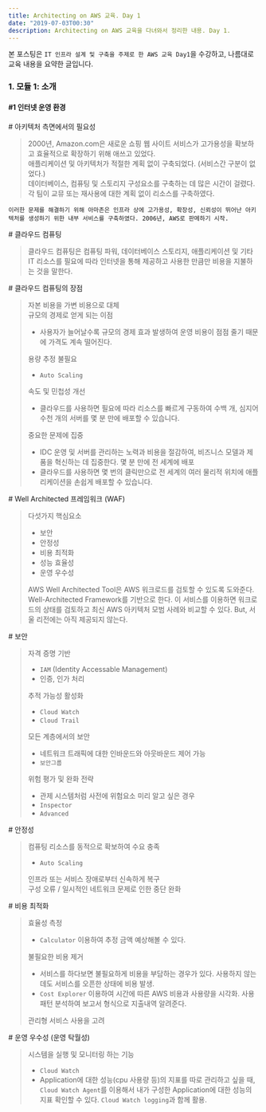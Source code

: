 ```yaml
---
title: Architecting on AWS 교육. Day 1
date: "2019-07-03T00:30"
description: Architecting on AWS 교육을 다녀와서 정리한 내용. Day 1.
---
```


본 포스팅은 `IT 인프라 설계 및 구축을 주제로 한 AWS 교육 Day1`을 수강하고, 나름대로 교육 내용을 요약한 글입니다.

### 1. 모듈 1: 소개

#### #1 인터넷 운영 환경
\# 아키텍처 측면에서의 필요성
> 2000년, Amazon.com은 새로운 쇼핑 웹 사이트 서비스가 고가용성을 확보하고 효율적으로 확장하기 위해 애쓰고 있었다.  
> 애플리케이션 및 아키텍처가 적절한 계획 없이 구축되었다. (서비스간 구분이 없었다.)  
> 데이터베이스, 컴퓨팅 및 스토리지 구성요소를 구축하는 데 많은 시간이 걸렸다.  
> 각 팀이 교뮤 또는 재사용에 대한 계획 없이 리소스를 구축하였다.

`이러한 문제를 해결하기 위해 아마존은 인프라 상에 고가용성, 확장성, 신뢰성이 뛰어난 아키텍처를 생성하기 위한 내부 서비스를 구축하였다. 2006년, AWS로 판메하기 시작.`

\# 클라우드 컴퓨팅
> 클라우드 컴퓨팅은 컴퓨팅 파워, 데이터베이스 스토리지, 애플리케이션 및 기타 IT 리소스를 필요에 따라 인터넷을 통해 제공하고 사용한 만큼만 비용을 지불하는 것을 말한다.

\# 클라우드 컴퓨팅의 장점
> 자본 비용을 가변 비용으로 대체  
> 규모의 경제로 얻게 되는 이점 
>- 사용자가 늘어날수록 규모의 경제 효과 발생하여 운영 비용이 점점 줄기 때문에 가격도 계속 떨어진다.
>
> 용량 추정 불필요  
>- `Auto Scaling`
>
> 속도 및 민첩성 개선  
>- 클라우드를 사용하면 필요에 따라 리소스를 빠르게 구동하여 수백 개, 심지어 수천 개의 서버를 몇 분 만에 배포할 수 있습니다.
>
> 중요한 문제에 집중  
>- IDC 운영 및 서버를 관리하는 노력과 비용을 절감하여, 비즈니스 모델과 제품을 혁신하는 데 집중한다.
> 몇 분 만에 전 세계에 배포
>- 클라우드를 사용하면 몇 번의 클릭만으로 전 세계의 여러 물리적 위치에 애플리케이션을 손쉽게 배포할 수 있습니다.

\# Well Architected 프레임워크 (WAF)
> 다섯가지 핵심요소  
>- 보안  
>- 안정성  
>- 비용 최적화  
>- 성능 효율성  
>- 운영 우수성  
> 
> AWS Well Architected Tool은 AWS 워크로드를 검토할 수 있도록 도와준다. Well-Architected Framework를 기반으로 한다. 이 서비스를 이용하면 워크로드의 상태를 검토하고 최신 AWS 아키텍처 모범 사례와 비교할 수 있다. But, 서울 리전에는 아직 제공되지 않는다.

\# 보안
> 자격 증명 기반
>- `IAM` (Identity Accessable Management)
>- 인증, 인가 처리
>
> 추적 가능성 활성화
>- `Cloud Watch`
>- `Cloud Trail`
>
> 모든 계층에서의 보안
>- 네트워크 트래픽에 대한 인바운드와 아웃바운드 제어 가능
>- `보안그룹`
>
> 위험 평가 및 완화 전략
>- 관제 시스템처럼 사전에 위험요소 미리 알고 싶은 경우
>- `Inspector`
>- `Advanced`

\# 안정성
> 컴퓨팅 리소스를 동적으로 확보하여 수요 충족  
>- `Auto Scaling`
>
> 인프라 또는 서비스 장애로부터 신속하게 복구    
> 구성 오류 / 일시적인 네트워크 문제로 인한 중단 완화

\# 비용 최적화
> 효율성 측정  
>- `Calculator` 이용하여 추정 금액 예상해볼 수 있다.
>
> 불필요한 비용 제거  
>- 서비스를 하다보면 불필요하게 비용을 부담하는 경우가 있다. 사용하지 않는데도 서비스를 오픈한 상태에 비용 발생.
>- `Cost Explorer` 이용하여 시간에 따른 AWS 비용과 사용량을 시각화. 사용 패턴 분석하여 보고서 형식으로 지출내역 알려준다.
>
> 관리형 서비스 사용을 고려

\# 운영 우수성 (운영 탁월성)
> 시스템을 실행 및 모니터링 하는 기능
>- `Cloud Watch`
>- Application에 대한 성능(cpu 사용량 등)의 지표를 따로 관리하고 싶을 때, `Cloud Watch Agent`를 이용해서 내가 구성한 Application에 대한 성능의 지표 확인할 수 있다. `Cloud Watch logging`과 함께 활용.
